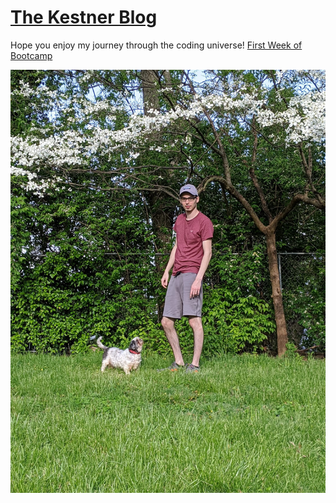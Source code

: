 # [The Kestner Blog](TheKestner.github.io) 

Hope you enjoy my journey through the coding universe! 
             [First Week of Bootcamp](/blog.md)

![Image of nikki and I](/image/Picwithnikki.jpeg)